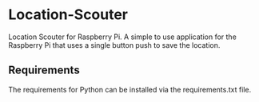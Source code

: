 # Location-Scouter
Location Scouter for Raspberry Pi. A simple to use application for the Raspberry Pi that uses a single button push to save the location.


## Requirements
The requirements for Python can be installed via the requirements.txt file.
